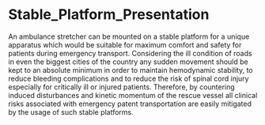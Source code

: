 # Stable_Platform_Presentation

An ambulance stretcher can be mounted on a stable platform for a unique apparatus which would be suitable for maximum comfort and safety for patients during emergency transport. Considering the ill condition of roads in even the biggest cities of the country any sudden movement should be kept to an absolute minimum in order to maintain hemodynamic stability, to reduce bleeding complications and to reduce the risk of spinal cord injury especially for critically ill or injured patients. Therefore, by countering induced disturbances and kinetic momentum of the rescue vessel all clinical risks associated with emergency patent transportation are easily mitigated by the usage of such stable platforms.
